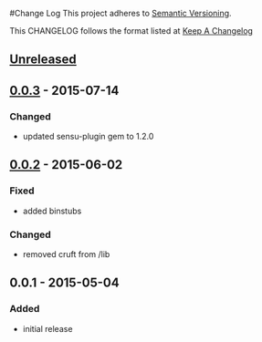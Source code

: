 #Change Log
This project adheres to [Semantic Versioning](http://semver.org/).

This CHANGELOG follows the format listed at [Keep A Changelog](http://keepachangelog.com/)

## [Unreleased]

## [0.0.3] - 2015-07-14
### Changed
- updated sensu-plugin gem to 1.2.0

## [0.0.2] - 2015-06-02
### Fixed
- added binstubs

### Changed
- removed cruft from /lib

## 0.0.1 - 2015-05-04
### Added
- initial release

[Unreleased]: https://github.com/sensu-plugins/sensu-plugins-cgroups/compare/0.0.3...HEAD
[0.0.3]: https://github.com/sensu-plugins/sensu-plugins-cgroups/compare/0.0.2...0.0.3
[0.0.2]: https://github.com/sensu-plugins/sensu-plugins-cgroups/compare/0.0.1...0.0.2
